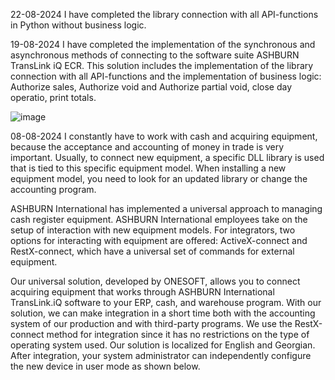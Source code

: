 22-08-2024
I have completed the library connection with all API-functions in Python without business logic.

19-08-2024
I have completed the implementation of the synchronous and asynchronous methods of connecting to the software suite ASHBURN TransLink iQ ECR. This solution includes the implementation of the library connection with all API-functions and the implementation of business logic: Authorize sales, Authorize void and Authorize partial void, close day operatio, print totals. 

![image](https://github.com/user-attachments/assets/8096d122-4f67-45f6-a84e-bd293fd421f8)

08-08-2024 
I constantly have to work with cash and acquiring equipment, because the acceptance and accounting of money in trade is very important. Usually, to connect new equipment, a specific DLL library is used that is tied to this specific equipment model. When installing a new equipment model, you need to look for an updated library or change the accounting program.
 
ASHBURN International has implemented a universal approach to managing cash register equipment. ASHBURN International employees take on the setup of interaction with new equipment models. For integrators, two options for interacting with equipment are offered: ActiveX-connect and RestX-connect, which have a universal set of commands for external equipment.

Our universal solution, developed by ONESOFT, allows you to connect acquiring equipment that works through ASHBURN International TransLink.iQ software to your ERP, cash, and warehouse program. With our solution, we can make integration in a short time both with the accounting system of our production and with third-party programs.
We use the RestX-connect method for integration since it has no restrictions on the type of operating system used. 
Our solution is localized for English and Georgian. After integration, your system administrator can independently configure the new device in user mode as shown below.


